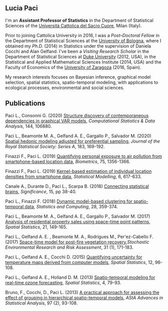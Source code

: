 ## Lucia Paci

I'm an **Assistant Professor of Statistics** in the Department of Statistical Sciences of the [Università Cattolica del Sacro Cuore](https://www.unicatt.it/), Milan (Italy).

Prior to joining Cattolica University in 2016, I was a _Post–Doctoral Fellow_ in the Department of Statistical Sciences at the [University of Bologna](https://www.unibo.it/it), where I obtained my _Ph.D._ (2014) in Statistics under the supervision of Daniela Cocchi and Alan Gelfand. I've been a _Visiting Research Scholar_ in the Department of Statistical Sciences at [Duke University](https://duke.edu/) (2012, USA), in the Statistical and Applied Mathematical Sciences Institute (2014, USA) and the Faculty of Economics of the [University of Zaragoza](www.unizar.es) (2016, Spain).

My research interests focuses on Bayesian inference, graphical model selection, spatial statistics, spatio-temporal modeling, with applications to ecological processes, environmental and social sciences.

## Publications
Paci L., Consonni G. (2020) [Structure discovery of contemporaneous dependencies in graphical VAR models](https://www.sciencedirect.com/science/article/pii/S016794731930235X), _Computational Statistics \& Data Analysis_, 144, 106880. 

Paci L.,  Beamonte M. A., Gelfand A. E., Gargallo P., Salvador M. (2020) [Spatial hedonic modeling adjusted for preferential sampling](https://rss.onlinelibrary.wiley.com/doi/epdf/10.1111/rssa.12489), _Journal of the Royal Statistical Society: Series A_, 183, 169-192.

Finazzi F., Paci L. (2019)  [Quantifying personal exposure to air pollution from smartphone-based location data](https://onlinelibrary.wiley.com/doi/epdf/10.1111/biom.13100), _Biometrics_, 75, 1356-1366.

Finazzi F., Paci L. (2019) [Kernel-based estimation of individual location densities from smartphone data](https://journals.sagepub.com/doi/abs/10.1177/1471082X17870331?journalCode=smja), _Statistical Modelling_, 6, 617-633.

Canale A., Durante D., Paci L., Scarpa B. (2018) [Connecting statistical brains](http://onlinelibrary.wiley.com/doi/10.1111/j.1740-9713.2018.01110.x/full}), _Significance_, 15, pp 38-40.

Paci L., Finazzi F. (2018) [Dynamic model-based clustering for spatio-temporal data](https://link.springer.com/article/10.1007/s11222-017-9735-9), _Statistics and Computing_, 28, 359-374.

Paci L.,  Beamonte M. A., Gelfand A. E., Gargallo P., Salvador M. (2017) [Analysis of residential property sales using space-time point patterns](http://www.sciencedirect.com/science/article/pii/S2211675317300143), _Spatial Statistics_, 21, 149-165. 

Paci L., Gelfand A. E. , Beamonte M. A., Rodrigues M., Per\'ez-Cabello F. (2017) [Space-time model for post-fire vegetation recovery](https://link.springer.com/article/10.1007/s00477-015-1182-6),_Stochastic Environmental Research and Risk Assessment_, 31 (1), 171-183.

Paci L., Gelfand A. E., Cocchi D. (2015) [Quantifying uncertainty for temperature maps derived from computer models](http://www.sciencedirect.com/science/article/pii/S221167531500024X), _Spatial Statistics_, 12, 96-108.

Paci L., Gelfand A. E., Holland D. M. (2013) [Spatio-temporal modeling for real-time ozone forecasting](http://www.sciencedirect.com/science/article/pii/S2211675313000195), _Spatial Statistics_, 4, 79-93.

Bruno, F., Cocchi, D., Paci L. (2013) [A practical approach for assessing the effect of grouping in hierarchical spatio-temporal models](https://link.springer.com/article/10.1007/s10182-012-0193-6), _AStA Advances in Statistical Analysis_, 97 (2), 93-108.
